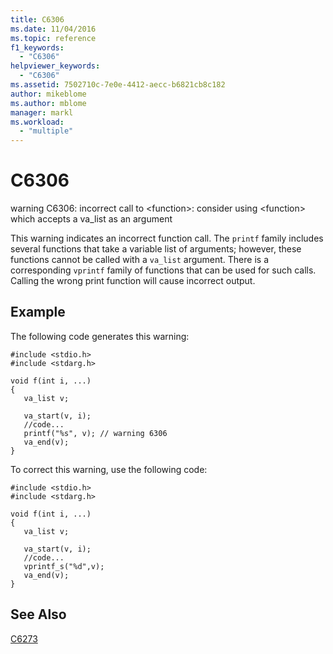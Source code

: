 ```yaml
---
title: C6306
ms.date: 11/04/2016
ms.topic: reference
f1_keywords:
  - "C6306"
helpviewer_keywords:
  - "C6306"
ms.assetid: 7502710c-7e0e-4412-aecc-b6821cb8c182
author: mikeblome
ms.author: mblome
manager: markl
ms.workload:
  - "multiple"
---
```

# C6306
warning C6306: incorrect call to \<function>: consider using \<function> which accepts a va_list as an argument

 This warning indicates an incorrect function call. The `printf` family includes several functions that take a variable list of arguments; however, these functions cannot be called with a `va_list` argument. There is a corresponding `vprintf` family of functions that can be used for such calls. Calling the wrong print function will cause incorrect output.

## Example
 The following code generates this warning:

```
#include <stdio.h>
#include <stdarg.h>

void f(int i, ...)
{
   va_list v;

   va_start(v, i);
   //code...
   printf("%s", v); // warning 6306
   va_end(v);
}
```

 To correct this warning, use the following code:

```
#include <stdio.h>
#include <stdarg.h>

void f(int i, ...)
{
   va_list v;

   va_start(v, i);
   //code...
   vprintf_s("%d",v);
   va_end(v);
}
```

## See Also
 [C6273](../code-quality/c6273.md)
